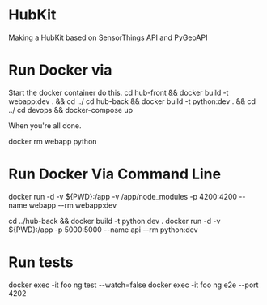 # HubKit
Making a HubKit based on SensorThings API and PyGeoAPI


# Run Docker via 
Start the docker container do this. 
cd hub-front && docker build -t webapp:dev . && cd ../
cd hub-back && docker build -t python:dev . && cd ../
cd devops && docker-compose up

When you're all done.

docker rm webapp python


# Run Docker Via Command Line
docker run -d -v ${PWD}:/app -v /app/node_modules -p 4200:4200 --name webapp --rm webapp:dev

cd ../hub-back && docker build -t python:dev . 
docker run -d -v ${PWD}:/app -p 5000:5000 --name api --rm python:dev 


# Run tests
docker exec -it foo ng test --watch=false
docker exec -it foo ng e2e --port 4202



